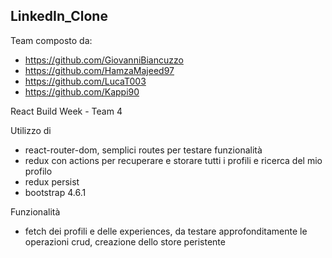 ## LinkedIn_Clone

Team composto da:
-  https://github.com/GiovanniBiancuzzo
-  https://github.com/HamzaMajeed97
-  https://github.com/LucaT003
-  https://github.com/Kappi90

React Build Week - Team 4

Utilizzo di

-   react-router-dom, semplici routes per testare funzionalità
-   redux con actions per recuperare e storare tutti i profili e ricerca del mio profilo
-   redux persist
-   bootstrap 4.6.1

Funzionalità

-   fetch dei profili e delle experiences, da testare approfonditamente le operazioni crud, creazione dello store peristente
